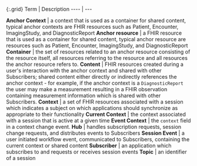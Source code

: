 
{:.grid}
Term | Description
---- | ---

**Anchor Context** | a context that is used as a container for shared content, typical anchor contexts are FHIR resources such as Patient, Encounter, ImagingStudy, and DiagnosticReport
**Anchor resource** | a FHIR resource that is used as a container for shared content, typical anchor resource are resources such as Patient, Encounter, ImagingStudy, and DiagnosticReport
**Container** | the set of resources related to an anchor resource consisting of the resource itself, all resources referring to the resource and all resources the anchor resource refers to.
**Content** | FHIR resources created during a user's interaction with the anchor context and shared with other Subscribers; shared content either directly or indirectly references the anchor context - for example, if the anchor context is a `DiagnosticReport` the user may make a measurement resulting in a FHIR observation containing measurement information which is shared with other Subscribers.
**Context** | a set of FHIR resources associated with a session which indicates a subject on which applications should synchronize as appropriate to their functionality
**Current Context** | the context associated with a session that is active at a given time
**Event Context** | the `context` field in a context change event.
**Hub** | handles subscription requests, session change requests, and distributes events to Subscribers
**Session Event** | a user initiated workflow event, communicated to Subscribers, containing the current context or shared content
**Subscriber** | an application which subscribes to and requests or receives session events
**Topic** | an identifier of a session
